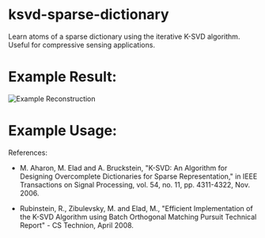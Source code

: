 # ksvd-sparse-dictionary
Learn atoms of a sparse dictionary using the iterative K-SVD algorithm. Useful for compressive sensing applications.

# Example Result:
![Example Reconstruction](https://raw.githubusercontent.com/syanga/ksvd-sparse-dictionary/tree/master/test/true_vs_reconstruct.png)

# Example Usage:

References:
* M. Aharon, M. Elad and A. Bruckstein, "K-SVD: An Algorithm for Designing Overcomplete Dictionaries for Sparse Representation," in IEEE Transactions on Signal Processing, vol. 54, no. 11, pp. 4311-4322, Nov. 2006.

* Rubinstein, R., Zibulevsky, M. and Elad, M., "Efficient Implementation of the K-SVD Algorithm using Batch Orthogonal Matching Pursuit Technical Report" - CS Technion, April 2008.
